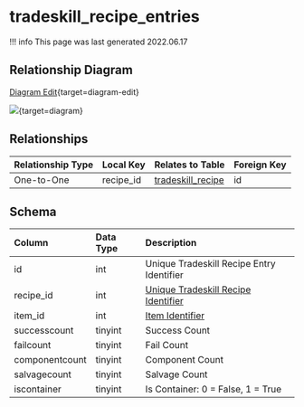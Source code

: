 # tradeskill_recipe_entries

!!! info
	This page was last generated 2022.06.17

## Relationship Diagram

[Diagram Edit](https://mermaid.live/edit#eyJjb2RlIjoiZXJEaWFncmFtXG4gICAgdHJhZGVza2lsbF9yZWNpcGVfZW50cmllcyB7XG4gICAgICAgIGludCBpdGVtX2lkXG4gICAgICAgIGludCByZWNpcGVfaWRcbiAgICB9XG4gICAgdHJhZGVza2lsbF9yZWNpcGUge1xuICAgICAgICBpbnQgaWRcbiAgICB9XG4gICAgdHJhZGVza2lsbF9yZWNpcGVfZW50cmllcyB8fC0tb3sgdHJhZGVza2lsbF9yZWNpcGUgOiBPbmUtdG8tT25lXG5cbiIsIm1lcm1haWQiOnsidGhlbWUiOiJkZWZhdWx0In0sInVwZGF0ZUVkaXRvciI6dHJ1ZSwiYXV0b1N5bmMiOnRydWUsInVwZGF0ZURpYWdyYW0iOnRydWV9){target=diagram-edit}

[![](https://mermaid.ink/img/eyJjb2RlIjoiZXJEaWFncmFtXG4gICAgdHJhZGVza2lsbF9yZWNpcGVfZW50cmllcyB7XG4gICAgICAgIGludCBpdGVtX2lkXG4gICAgICAgIGludCByZWNpcGVfaWRcbiAgICB9XG4gICAgdHJhZGVza2lsbF9yZWNpcGUge1xuICAgICAgICBpbnQgaWRcbiAgICB9XG4gICAgdHJhZGVza2lsbF9yZWNpcGVfZW50cmllcyB8fC0tb3sgdHJhZGVza2lsbF9yZWNpcGUgOiBPbmUtdG8tT25lXG5cbiIsIm1lcm1haWQiOnsidGhlbWUiOiJkZWZhdWx0In0sInVwZGF0ZUVkaXRvciI6dHJ1ZSwiYXV0b1N5bmMiOnRydWUsInVwZGF0ZURpYWdyYW0iOnRydWV9)](https://mermaid.ink/img/eyJjb2RlIjoiZXJEaWFncmFtXG4gICAgdHJhZGVza2lsbF9yZWNpcGVfZW50cmllcyB7XG4gICAgICAgIGludCBpdGVtX2lkXG4gICAgICAgIGludCByZWNpcGVfaWRcbiAgICB9XG4gICAgdHJhZGVza2lsbF9yZWNpcGUge1xuICAgICAgICBpbnQgaWRcbiAgICB9XG4gICAgdHJhZGVza2lsbF9yZWNpcGVfZW50cmllcyB8fC0tb3sgdHJhZGVza2lsbF9yZWNpcGUgOiBPbmUtdG8tT25lXG5cbiIsIm1lcm1haWQiOnsidGhlbWUiOiJkZWZhdWx0In0sInVwZGF0ZUVkaXRvciI6dHJ1ZSwiYXV0b1N5bmMiOnRydWUsInVwZGF0ZURpYWdyYW0iOnRydWV9){target=diagram}

## Relationships

| Relationship Type | Local Key | Relates to Table | Foreign Key |
| :--- | :--- | :--- | :--- |
| One-to-One | recipe_id | [tradeskill_recipe](../../schema/tradeskills/tradeskill_recipe.md) | id |


## Schema

| Column | Data Type | Description |
| :--- | :--- | :--- |
| id | int | Unique Tradeskill Recipe Entry Identifier |
| recipe_id | int | [Unique Tradeskill Recipe Identifier](tradeskill_recipe.md) |
| item_id | int | [Item Identifier](items.md) |
| successcount | tinyint | Success Count |
| failcount | tinyint | Fail Count |
| componentcount | tinyint | Component Count |
| salvagecount | tinyint | Salvage Count |
| iscontainer | tinyint | Is Container: 0 = False, 1 = True |

